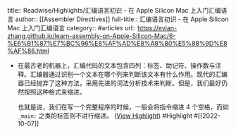 title:: Readwise/Highlights/汇编语言初识 - 在 Apple Silicon Mac 上入门汇编语言
author:: [[Assembler Directives]]
full-title:: 汇编语言初识 - 在 Apple Silicon Mac 上入门汇编语言
category:: #articles
url:: https://evian-zhang.github.io/learn-assembly-on-Apple-Silicon-Mac/6-%E6%B1%87%E7%BC%96%E8%AF%AD%E8%A8%80%E5%88%9D%E8%AF%86.html

- 在最古老的机器上，汇编代码的文本包含四列：标签、助记符、操作数与注释。汇编器通过识别一个文本在哪个列来判断该文本有什么作用。现代的汇编器已经抛弃了这种方法，采用先进的词法分析技术来判断。但是，我们最好仍然按照这种格式来缩进。
  
  也就是说，我们在写一个完整程序的时候，一般会将指令缩进 4 个空格，而如`_main:` 之类的标签则不进行缩进。 ([View Highlight](https://read.readwise.io/read/01geqemdtvnb14v8m3866nbqgk)) #Highlight #[[2022-10-07]]